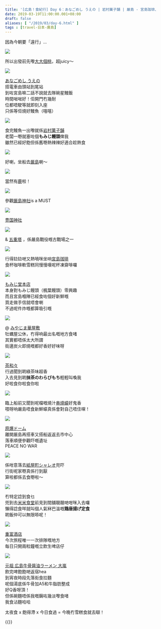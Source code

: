 ```yaml
---
title: '[広島！食紀行] Day 6：あなごめし うえの | 岩村菓子舗 | 厳島 - 宮島珈琲、もみじ堂本店、みやじま華屋敷、茶和々 | 米米食堂 | 重富酒店 | 大嵐 '
date: 2019-03-19T11:00:00.001+08:00
draft: false
aliases: [ "/2019/03/day-6.html" ]
tags : [travel-日本-廣島]
---
```


因為今朝要「遠行」...  

![](/images/hiroshima6a.jpg)

所以出發前先嚟[大大個桃](https://hidie.net/hiroshima6a/)，超juicy～  

![](/images/hiroshima6b.jpg)

[あなごめし うえの](https://hidie.net/hiroshima6b/)  
搭電車由頭站到尾站  
到咗宮島嘛二話不說就去隊碗星鰻飯  
時間啱啱好！佢開門冇幾耐  
位都唔駛等就即刻入座  
只係等佢燒好鰻魚（嘻嘻）  

![](/images/hiroshima6c.jpg)

食完鰻魚一出嚟就係[岩村菓子舗](https://hidie.net/hiroshima6c/)  
老闆一嘢就塞咗個**もみじ饅頭**俾我  
雖然已經好飽但係舊嘢熱辣辣好適合趁熱食  

![](/images/hiroshima6d.jpg)

好喇，坐船去[厳島](https://hidie.net/hiroshima6d/)喇～  

![](/images/hiroshima6e.jpg)

當然有[鹿](https://hidie.net/hiroshima6e/)啦！  

![](/images/hiroshima6f.jpg)

參觀[厳島神社](https://hidie.net/hiroshima6f/)is a MUST  

![](/images/hiroshima6g.jpg)

[豊国神社](https://hidie.net/hiroshima6g/)  

![](/images/hiroshima6h.jpg)

& [五重塔](https://hidie.net/hiroshima6h/) ，係嚴島戰役嘅古戰場之一  

![](/images/hiroshima6i.jpg)

行得攰攰哋又熱喎咪坐响[宮島珈琲](https://hidie.net/hiroshima6i/)  
食杯咖啡軟雪糕同慢慢嘆呢杯凍齋啡囉  

![](/images/hiroshima6j.jpg)

[もみじ堂本店](https://hidie.net/hiroshima6j/)  
本身對もみじ饅頭（楓葉饅頭）零興趣  
而且宮島嗰陣已經食咗個好新鮮嘅  
買走做手信就唔會喇  
不過呢件炸嘅都算吸引嘅  

![](/images/hiroshima6k.jpg)

@ [みやじま華屋敷](https://hidie.net/hiroshima6k/)  
牡蠣屋公休，冇得响最出名嘅地方食啫  
其實都唔係太大所謂  
街邊炭火即燒嘅都好香好好味呀  

![](/images/hiroshima6l.jpg)

[茶和々](https://hidie.net/hiroshima6l/)  
行過聞到啲綠茶味超香  
入去見到啲**抹茶のわらびもち**輕輕叫喚我  
好啦食你啦食你啦  

![](/images/hiroshima6m.jpg)

臨上船前又聞到呢檔嘅燒汁[串燒蠔](https://hidie.net/hiroshima6m/)好鬼香  
喂呀响嚴島唔食新鮮蠔真係會對自己唔住㗎！  

![](/images/hiroshima6n.jpg)

[原爆ドーム](https://hidie.net/hiroshima6n/)  
離開厳島再搭車又搭船返返去市中心  
落車順便參觀吓嘅遺址  
PEACE NO WAR  

![](/images/hiroshima6o.jpg)

係咁意落去[紙屋町シャレオ](https://hidie.net/hiroshima6o/)兜吓  
行街呢家嘢真係行到厭  
算啦都係去食嘢啦～  

![](/images/hiroshima6p.jpg)

冇特定諗到食乜  
兜到去[米米食堂](https://hidie.net/hiroshima6p/)前見到間舖靚靚哋咁咪入去囉  
懶得諗食咩就叫個人氣冧巴溫嘅**鶏唐揚げ定食**  
啲飯仲可以無限㖭呢！  

![](/images/hiroshima6q.jpg)

[重富酒店](https://hidie.net/hiroshima6q/)  
今次旅程唯一一次排隊嘅地方  
每日只開兩粒鐘嘅立飲生啤店仔  

![](/images/hiroshima6r.jpg)

[元祖 広島牛骨醤油ラーメン 大嵐](https://hidie.net/hiroshima6r/)  
飲完啤飽飽哋返宿hea  
到宵夜時段先落街食拉麵  
呢個湯底係牛骨加A5和牛脂肪整成  
好Q香呀頂！  
但係碗麵唔係我嘅黐咗幾淡嚟食啫  
我食沾麵哈哈  
  
  
太夜食 x 飽得滯 x 今日食過 = 今晚冇雪糕食就去瞓！  
  

{{<hiroshima>}}  

